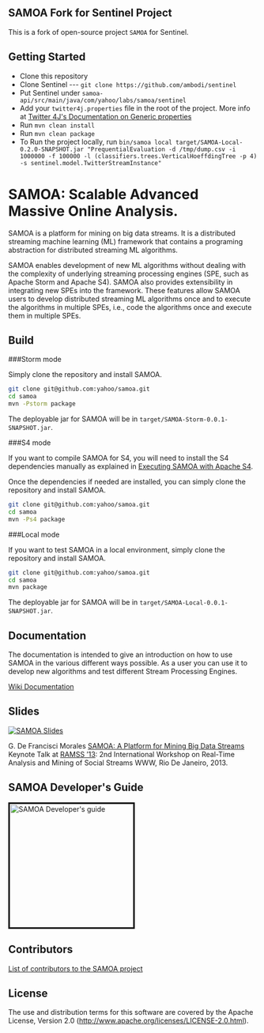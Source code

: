 ## SAMOA Fork for Sentinel Project
This is a fork of open-source project ```SAMOA``` for Sentinel.
 
## Getting Started 

*   Clone this repository 
*   Clone Sentinel --- ```git clone https://github.com/ambodi/sentinel```
*   Put Sentinel under ```samoa-api/src/main/java/com/yahoo/labs/samoa/sentinel```
*   Add your ```twitter4j.properties``` file in the root of the project. More info at [Twitter 4J's Documentation on Generic properties](http://twitter4j.org/en/configuration.html "Title")
*   Run ```mvn clean install```
*   Run ```mvn clean package```
*   To Run the project locally, run ```bin/samoa local target/SAMOA-Local-0.2.0-SNAPSHOT.jar "PrequentialEvaluation -d /tmp/dump.csv -i 1000000 -f 100000 -l (classifiers.trees.VerticalHoeffdingTree -p 4) -s sentinel.model.TwitterStreamInstance"```

<!--
  Copyright (c) 2013 Yahoo! Inc. All Rights Reserved.

  Licensed under the Apache License, Version 2.0 (the "License");
  you may not use this file except in compliance with the License.
  You may obtain a copy of the License at

    http://www.apache.org/licenses/LICENSE-2.0

  Unless required by applicable law or agreed to in writing, software
  distributed under the License is distributed on an "AS IS" BASIS,
  WITHOUT WARRANTIES OR CONDITIONS OF ANY KIND, either express or implied.
  See the License for the specific language governing permissions and
  limitations under the License. See accompanying LICENSE file.
-->
SAMOA: Scalable Advanced Massive Online Analysis.
=================
SAMOA is a platform for mining on big data streams.
It is a distributed streaming machine learning (ML) framework that contains a 
programing abstraction for distributed streaming ML algorithms.

SAMOA enables development of new ML algorithms without dealing with 
the complexity of underlying streaming processing engines (SPE, such 
as Apache Storm and Apache S4). SAMOA also provides extensibility in integrating
new SPEs into the framework. These features allow SAMOA users to develop 
distributed streaming ML algorithms once and to execute the algorithms 
in multiple SPEs, i.e., code the algorithms once and execute them in multiple SPEs.

## Build

###Storm mode

Simply clone the repository and install SAMOA.
```bash
git clone git@github.com:yahoo/samoa.git
cd samoa
mvn -Pstorm package
```

The deployable jar for SAMOA will be in `target/SAMOA-Storm-0.0.1-SNAPSHOT.jar`.

###S4 mode

If you want to compile SAMOA for S4, you will need to install the S4 dependencies
manually as explained in [Executing SAMOA with Apache S4](../../wiki/Executing-SAMOA-with-Apache-S4).

Once the dependencies if needed are installed, you can simply clone the repository and install SAMOA.

```bash
git clone git@github.com:yahoo/samoa.git
cd samoa
mvn -Ps4 package
```

###Local mode

If you want to test SAMOA in a local environment, simply clone the repository and install SAMOA.

```bash
git clone git@github.com:yahoo/samoa.git
cd samoa
mvn package
```

The deployable jar for SAMOA will be in `target/SAMOA-Local-0.0.1-SNAPSHOT.jar`.

## Documentation

The documentation is intended to give an introduction on how to use SAMOA in the various different ways possible. 
As a user you can use it to develop new algorithms and test different Stream Processing Engines.

[Wiki Documentation](../../wiki)

## Slides

[![SAMOA Slides](http://yahoo.github.io/samoa/samoa-slides.jpg)](https://speakerdeck.com/gdfm/samoa-a-platform-for-mining-big-data-streams)

G. De Francisci Morales [SAMOA: A Platform for Mining Big Data Streams](http://melmeric.files.wordpress.com/2013/04/samoa-a-platform-for-mining-big-data-streams.pdf)
Keynote Talk at [RAMSS ’13](http://www.ramss.ws/2013/program/): 2nd International Workshop on Real-Time Analysis and Mining of Social Streams WWW, Rio De Janeiro, 2013.

## SAMOA Developer's Guide

<p><a href="http://yahoo.github.io/samoa/SAMOA-Developers-Guide-0-0-1.pdf"><img style="max-width:95%;border:3px solid black;" src="http://yahoo.github.io/samoa/Manual.png" alt="SAMOA Developer's guide" height="250"> </a></p>

## Contributors
[List of contributors to the SAMOA project](http://yahoo.github.io/samoa/contributors.html)

## License

The use and distribution terms for this software are covered by the
Apache License, Version 2.0 (http://www.apache.org/licenses/LICENSE-2.0.html).

